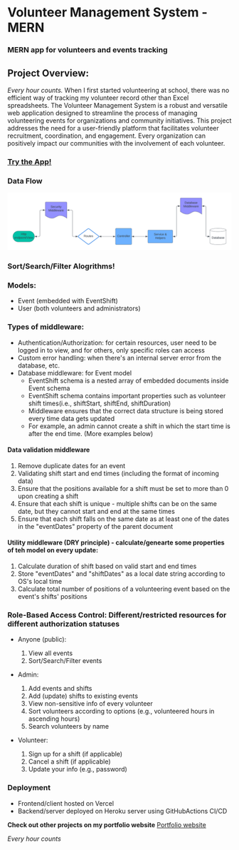 # Volunteer Management System - MERN

### MERN app for volunteers and events tracking

## Project Overview:

_Every hour counts._ When I first started volunteering at school, there was no efficient way of tracking my volunteer record other than Excel spreadsheets.
The Volunteer Management System is a robust and versatile web application designed to streamline the process of managing volunteering events for organizations and community initiatives. This project addresses the need for a user-friendly platform that facilitates volunteer recruitment, coordination, and engagement. Every organization can positively impact our communities with the involvement of each volunteer.

### [Try the App!](https://volunteer-mern.vercel.app/)


### Data Flow

![Data architecture diagram](diagrams/Volunteer-MERN-Architecture-diag.png)

### Sort/Search/Filter Alogrithms!

### Models:

- Event (embedded with EventShift)
- User (both volunteers and administrators)

### Types of middleware:

- Authentication/Authorization: for certain resources, user need to be logged in to view, and for others, only specific roles can access
- Custom error handling: when there's an internal server error from the database, etc.
- Database middleware: for Event model
  - EventShift schema is a nested array of embedded documents inside Event schema
  - EventShift schema contains important properties such as volunteer shift times(i.e., shiftStart, shiftEnd, shiftDuration)
  - Middleware ensures that the correct data structure is being stored every time data gets updated
  - For example, an admin cannot create a shift in which the start time is after the end time. (More examples below)

#### Data validation middleware

1. Remove duplicate dates for an event
2. Validating shift start and end times (including the format of incoming data)
3. Ensure that the positions available for a shift must be set to more than 0 upon creating a shift
4. Ensure that each shift is unique - multiple shifts can be on the same date, but they cannot start and end at the same times
5. Ensure that each shift falls on the same date as at least one of the dates in the "eventDates" property of the parent document

#### Utility middleware (DRY principle) - calculate/genearte some properties of teh model on every update:

1. Calculate duration of shift based on valid start and end times
2. Store "eventDates" and "shiftDates" as a local date string according to OS's local time
3. Calculate total number of positions of a volunteering event based on the event's shifts' positions

### Role-Based Access Control: Different/restricted resources for different authorization statuses

- Anyone (public):

  1. View all events
  2. Sort/Search/Filter events

- Admin:

  1. Add events and shifts
  2. Add (update) shifts to existing events
  3. View non-sensitive info of every volunteer
  4. Sort volunteers according to options (e.g., volunteered hours in ascending hours)
  5. Search volunteers by name

- Volunteer:
  1. Sign up for a shift (if applicable)
  2. Cancel a shift (if applicable)
  3. Update your info (e.g., password)


### Deployment

  * Frontend/client hosted on Vercel
  * Backend/server deployed on Heroku server using GitHubActions CI/CD

**Check out other projects on my portfolio website**
[Portfolio website](https://www.kaungzinhein.me/)


_Every hour counts_
